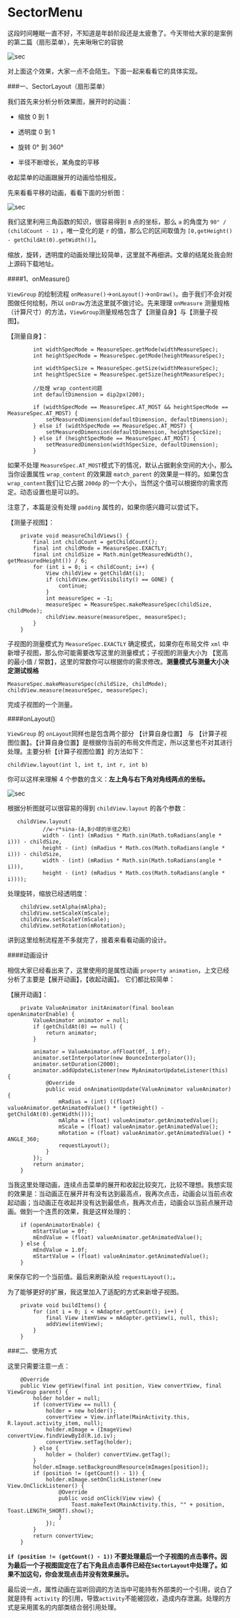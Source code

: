 # SectorMenu

这段时间睡眠一直不好，不知道是年龄阶段还是太疲惫了。今天带给大家的是案例的第二篇（扇形菜单），先来啾啾它的容貌

![sec](http://img.blog.csdn.net/20161024142719340)

对上面这个效果，大家一点不会陌生。下面一起来看看它的具体实现。

###一、SectorLayout（扇形菜单）

我们首先来分析分析效果图，展开时的动画：

-  缩放 0 到 1

-  透明度 0 到 1

-  旋转 0° 到 360° 

-  半径不断增长，某角度的平移

收起菜单的动画跟展开的动画恰恰相反。

先来看看平移的动画，看看下面的分析图：

![sec](http://img.blog.csdn.net/20161024144922332)

我们这里利用三角函数的知识，很容易得到 `B` 点的坐标，那么 `a` 的角度为   `90° / (childCount - 1)` ，唯一变化的是 `r` 的值，那么它的区间取值为 `[0,getHeight() - getChildAt(0).getWidth()]`。

缩放，旋转，透明度的动画处理比较简单，这里就不再细讲。文章的结尾处我会附上源码下载地址。

####1、onMeasure()

`ViewGroup` 的绘制流程 `onMeasure()`->`onLayout()`->`onDraw()`。由于我们不会对视图做任何绘制，所以 `onDraw`方法这里就不做讨论。先来理理 `onMeasure` 测量规格（计算尺寸）的方法，`ViewGroup`测量规格包含了【测量自身】与【测量子视图】。

【测量自身】：

```
        int widthSpecMode = MeasureSpec.getMode(widthMeasureSpec);
        int heightSpecMode = MeasureSpec.getMode(heightMeasureSpec);

        int widthSpecSize = MeasureSpec.getSize(widthMeasureSpec);
        int heightSpecSize = MeasureSpec.getSize(heightMeasureSpec);

        //处理 wrap_content问题
        int defaultDimension = dip2px(200);

        if (widthSpecMode == MeasureSpec.AT_MOST && heightSpecMode == MeasureSpec.AT_MOST) {
            setMeasuredDimension(defaultDimension, defaultDimension);
        } else if (widthSpecMode == MeasureSpec.AT_MOST) {
            setMeasuredDimension(defaultDimension, heightSpecSize);
        } else if (heightSpecMode == MeasureSpec.AT_MOST) {
            setMeasuredDimension(widthSpecSize, defaultDimension);
        }
```

如果不处理 `MeasureSpec.AT_MOST`模式下的情况，默认占据剩余空间的大小，那么当你设置属性 `wrap_content` 的效果跟 `match_parent` 的效果是一样的。如果包含`wrap_content`我们让它占据 `200dp` 的一个大小，当然这个值可以根据你的需求而定。动态设置也是可以的。

注意了，本篇是没有处理 `padding` 属性的，如果你感兴趣可以尝试下。

【测量子视图】：

```
    private void measureChildViews() {
        final int childCount = getChildCount();
        final int childMode = MeasureSpec.EXACTLY;
        final int childSize = Math.min(getMeasuredWidth(), getMeasuredHeight()) / 6;
        for (int i = 0; i < childCount; i++) {
            View childView = getChildAt(i);
            if (childView.getVisibility() == GONE) {
                continue;
            }
            int measureSpec = -1;
            measureSpec = MeasureSpec.makeMeasureSpec(childSize, childMode);
            childView.measure(measureSpec, measureSpec);
        }
    }
```

子视图的测量模式为 `MeasureSpec.EXACTLY` 确定模式，如果你在布局文件 `xml` 中新增子视图，那么你可能需要改写这里的测量模式；子视图的测量大小为 【宽高的最小值 / 常数】，这里的常数你可以根据你的需求修改。**测量模式与测量大小决定测试规格** 

```
MeasureSpec.makeMeasureSpec(childSize, childMode);
childView.measure(measureSpec, measureSpec);
```

完成子视图的一个测量。

####onLayout()

`ViewGroup` 的 `onLayout`同样也是包含两个部分 【计算自身位置】 与 【计算子视图位置】。【计算自身位置】是根据你当前的布局文件而定，所以这里也不对其进行处理。主要分析【计算子视图位置】的方法如下：

```
childView.layout(int l, int t, int r, int b)
```

你可以这样来理解 4 个参数的含义：**左上角与右下角对角线两点的坐标。**

![sec](http://img.blog.csdn.net/20161024155412267)

根据分析图就可以很容易的得到 `childView.layout` 的各个参数：

```
   childView.layout(
           //w-r*sina-(A,B小球的半径之和)
           width - (int) (mRadius * Math.sin(Math.toRadians(angle * i))) - childSize,
           height - (int) (mRadius * Math.cos(Math.toRadians(angle * i))) - childSize,
           width - (int) (mRadius * Math.sin(Math.toRadians(angle * i))),
           height - (int) (mRadius * Math.cos(Math.toRadians(angle * i))));       
```

处理旋转，缩放已经透明度：

```
    childView.setAlpha(mAlpha);
    childView.setScaleX(mScale);
    childView.setScaleY(mScale);
    childView.setRotation(mRotation);
```

讲到这里绘制流程差不多就完了，接着来看看动画的设计。

####动画设计

相信大家已经看出来了，这里使用的是属性动画 `property animation`，上文已经分析了主要是【展开动画】，【收起动画】。
它们都比较简单：

【展开动画】：

```
    private ValueAnimator initAnimator(final boolean openAnimatorEnable) {
        ValueAnimator animator = null;
        if (getChildAt(0) == null) {
            return animator;
        }
    
        animator = ValueAnimator.ofFloat(0f, 1.0f);
        animator.setInterpolator(new BounceInterpolator());
        animator.setDuration(2000);
        animator.addUpdateListener(new MyAnimatorUpdateListener(this) {
            @Override
            public void onAnimationUpdate(ValueAnimator valueAnimator) {
                mRadius = (int) ((float) valueAnimator.getAnimatedValue() * (getHeight() - getChildAt(0).getWidth()));
                mAlpha = (float) valueAnimator.getAnimatedValue();
                mScale = (float) valueAnimator.getAnimatedValue();
                mRotation = (float) valueAnimator.getAnimatedValue() * ANGLE_360;
                requestLayout();
            }
        });
        return animator;
    }
```

当我这里处理动画，连续点击菜单的展开和收起比较突兀，比较不理想。我想实现的效果是：当动画正在展开并有没有达到最高点，我再次点击，动画会以当前点收起动画；当动画正在收起并没有达到最低点，我再次点击，动画会以当前点展开动画。做到一个连贯的效果，我是这样处理的：

```
    if (openAnimatorEnable) {
        mStartValue = 0f;
        mEndValue = (float) valueAnimator.getAnimatedValue();
    } else {
        mEndValue = 1.0f;
        mStartValue = (float) valueAnimator.getAnimatedValue();
    }
```

来保存它的一个当前值。最后来刷新从绘  `requestLayout();`。

为了能够更好的扩展，我这里加入了适配的方式来新增子视图。

```
    private void buildItems() {
        for (int i = 0; i < mAdapter.getCount(); i++) {
            final View itemView = mAdapter.getView(i, null, this);
            addView(itemView);
        }
    }
```

###二、使用方式

这里只需要注意一点：

```
    @Override
    public View getView(final int position, View convertView, final ViewGroup parent) {
        holder holder = null;
        if (convertView == null) {
            holder = new holder();
            convertView = View.inflate(MainActivity.this, R.layout.activity_item, null);
            holder.mImage = (ImageView) convertView.findViewById(R.id.iv);
            convertView.setTag(holder);
        } else {
            holder = (holder) convertView.getTag();
        }
        holder.mImage.setBackgroundResource(mImages[position]);
        if (position != (getCount() - 1)) {
            holder.mImage.setOnClickListener(new View.OnClickListener() {
                @Override
                public void onClick(View view) {
                    Toast.makeText(MainActivity.this, "" + position, Toast.LENGTH_SHORT).show();
                }
            });
        }
        return convertView;
    }
```

  **`if (position != (getCount() - 1))` 不要处理最后一个子视图的点击事件。因为最后一个子视图固定在了右下角且点击事件已经在`SectorLayout`中处理了。如果不加这句，你会发现点击并没有效果展示。**

最后说一点，属性动画在监听回调的方法当中可能持有外部类的一个引用，说白了就是持有 `activity` 的引用，导致`activity`不能被回收，造成内存泄漏。处理的方式是采用匿名的内部类结合弱引用处理。






